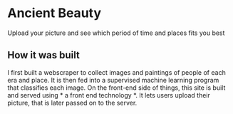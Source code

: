 # Ancient Beauty
Upload your picture and see which period of time and places fits you best

## How it was built
I first built a webscraper to collect images and paintings of people of each era and place. It is then fed into a supervised machine learning program that classifies each image. 
On the front-end side of things, this site is built and served using * a front end technology *. It lets users upload their picture, that is later passed on to the server. 